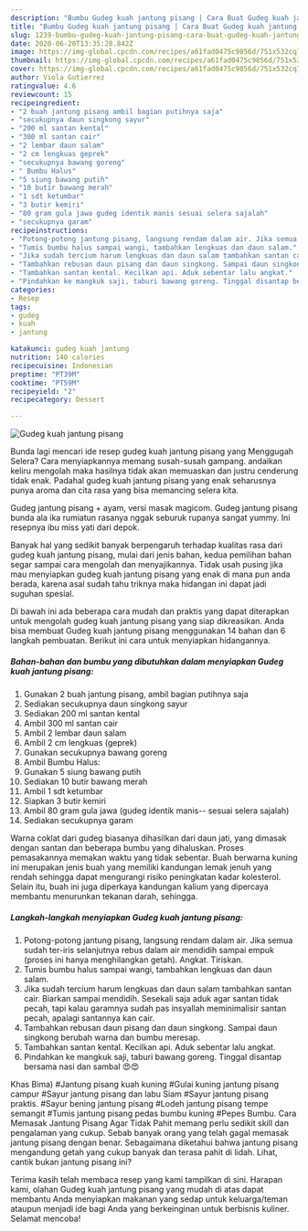 ```yaml
---
description: "Bumbu Gudeg kuah jantung pisang | Cara Buat Gudeg kuah jantung pisang Yang Mudah Dan Praktis"
title: "Bumbu Gudeg kuah jantung pisang | Cara Buat Gudeg kuah jantung pisang Yang Mudah Dan Praktis"
slug: 1239-bumbu-gudeg-kuah-jantung-pisang-cara-buat-gudeg-kuah-jantung-pisang-yang-mudah-dan-praktis
date: 2020-06-20T13:35:28.842Z
image: https://img-global.cpcdn.com/recipes/a61fad0475c9856d/751x532cq70/gudeg-kuah-jantung-pisang-foto-resep-utama.jpg
thumbnail: https://img-global.cpcdn.com/recipes/a61fad0475c9856d/751x532cq70/gudeg-kuah-jantung-pisang-foto-resep-utama.jpg
cover: https://img-global.cpcdn.com/recipes/a61fad0475c9856d/751x532cq70/gudeg-kuah-jantung-pisang-foto-resep-utama.jpg
author: Viola Gutierrez
ratingvalue: 4.6
reviewcount: 15
recipeingredient:
- "2 buah jantung pisang ambil bagian putihnya saja"
- "secukupnya daun singkong sayur"
- "200 ml santan kental"
- "300 ml santan cair"
- "2 lembar daun salam"
- "2 cm lengkuas geprek"
- "secukupnya bawang goreng"
- " Bumbu Halus"
- "5 siung bawang putih"
- "10 butir bawang merah"
- "1 sdt ketumbar"
- "3 butir kemiri"
- "80 gram gula jawa gudeg identik manis sesuai selera sajalah"
- "secukupnya garam"
recipeinstructions:
- "Potong-potong jantung pisang, langsung rendam dalam air. Jika semua sudah ter-iris selanjutnya rebus dalam air mendidih sampai empuk (proses ini hanya menghilangkan getah). Angkat. Tiriskan."
- "Tumis bumbu halus sampai wangi, tambahkan lengkuas dan daun salam."
- "Jika sudah tercium harum lengkuas dan daun salam tambahkan santan cair. Biarkan sampai mendidih. Sesekali saja aduk agar santan tidak pecah, tapi kalau garamnya sudah pas insyallah meminimalisir santan pecah, apalagi santannya kan cair."
- "Tambahkan rebusan daun pisang dan daun singkong. Sampai daun singkong berubah warna dan bumbu meresap."
- "Tambahkan santan kental. Kecilkan api. Aduk sebentar lalu angkat."
- "Pindahkan ke mangkuk saji, taburi bawang goreng. Tinggal disantap bersama nasi dan sambal 😍😍"
categories:
- Resep
tags:
- gudeg
- kuah
- jantung

katakunci: gudeg kuah jantung 
nutrition: 140 calories
recipecuisine: Indonesian
preptime: "PT39M"
cooktime: "PT59M"
recipeyield: "2"
recipecategory: Dessert

---
```



![Gudeg kuah jantung pisang](https://img-global.cpcdn.com/recipes/a61fad0475c9856d/751x532cq70/gudeg-kuah-jantung-pisang-foto-resep-utama.jpg)

Bunda lagi mencari ide resep gudeg kuah jantung pisang yang Menggugah Selera? Cara menyiapkannya memang susah-susah gampang. andaikan keliru mengolah maka hasilnya tidak akan memuaskan dan justru cenderung tidak enak. Padahal gudeg kuah jantung pisang yang enak seharusnya punya aroma dan cita rasa yang bisa memancing selera kita.

Gudeg jantung pisang + ayam, versi masak magicom. Gudeg jantung pisang bunda ala ika rumiatun rasanya nggak seburuk rupanya sangat yummy. Ini resepnya ibu miss yati dari depok.

Banyak hal yang sedikit banyak berpengaruh terhadap kualitas rasa dari gudeg kuah jantung pisang, mulai dari jenis bahan, kedua pemilihan bahan segar sampai cara mengolah dan menyajikannya. Tidak usah pusing jika mau menyiapkan gudeg kuah jantung pisang yang enak di mana pun anda berada, karena asal sudah tahu triknya maka hidangan ini dapat jadi suguhan spesial.


Di bawah ini ada beberapa cara mudah dan praktis yang dapat diterapkan untuk mengolah gudeg kuah jantung pisang yang siap dikreasikan. Anda bisa membuat Gudeg kuah jantung pisang menggunakan 14 bahan dan 6 langkah pembuatan. Berikut ini cara untuk menyiapkan hidangannya.

<!--inarticleads1-->

##### Bahan-bahan dan bumbu yang dibutuhkan dalam menyiapkan Gudeg kuah jantung pisang:

1. Gunakan 2 buah jantung pisang, ambil bagian putihnya saja
1. Sediakan secukupnya daun singkong sayur
1. Sediakan 200 ml santan kental
1. Ambil 300 ml santan cair
1. Ambil 2 lembar daun salam
1. Ambil 2 cm lengkuas (geprek)
1. Gunakan secukupnya bawang goreng
1. Ambil  Bumbu Halus:
1. Gunakan 5 siung bawang putih
1. Sediakan 10 butir bawang merah
1. Ambil 1 sdt ketumbar
1. Siapkan 3 butir kemiri
1. Ambil 80 gram gula jawa (gudeg identik manis-- sesuai selera sajalah)
1. Sediakan secukupnya garam


Warna coklat dari gudeg biasanya dihasilkan dari daun jati, yang dimasak dengan santan dan beberapa bumbu yang dihaluskan. Proses pemasakannya memakan waktu yang tidak sebentar. Buah berwarna kuning ini merupakan jenis buah yang memiliki kandungan lemak jenuh yang rendah sehingga dapat mengurangi risiko peningkatan kadar kolesterol. Selain itu, buah ini juga diperkaya kandungan kalium yang dipercaya membantu menurunkan tekanan darah, sehingga. 

<!--inarticleads2-->

##### Langkah-langkah menyiapkan Gudeg kuah jantung pisang:

1. Potong-potong jantung pisang, langsung rendam dalam air. Jika semua sudah ter-iris selanjutnya rebus dalam air mendidih sampai empuk (proses ini hanya menghilangkan getah). Angkat. Tiriskan.
1. Tumis bumbu halus sampai wangi, tambahkan lengkuas dan daun salam.
1. Jika sudah tercium harum lengkuas dan daun salam tambahkan santan cair. Biarkan sampai mendidih. Sesekali saja aduk agar santan tidak pecah, tapi kalau garamnya sudah pas insyallah meminimalisir santan pecah, apalagi santannya kan cair.
1. Tambahkan rebusan daun pisang dan daun singkong. Sampai daun singkong berubah warna dan bumbu meresap.
1. Tambahkan santan kental. Kecilkan api. Aduk sebentar lalu angkat.
1. Pindahkan ke mangkuk saji, taburi bawang goreng. Tinggal disantap bersama nasi dan sambal 😍😍


Khas Bima) #Jantung pisang kuah kuning #Gulai kuning jantung pisang campur #Sayur jantung pisang dan labu Siam #Sayur jantung pisang praktis. #Sayur bening jantung pisang #Lodeh jantung pisang tempe semangit #Tumis jantung pisang pedas bumbu kuning #Pepes Bumbu. Cara Memasak Jantung Pisang Agar Tidak Pahit memang perlu sedikit skill dan pengalaman yang cukup. Sebab banyak orang yang telah gagal memasak jantung pisang dengan benar. Sebagaimana diketahui bahwa jantung pisang mengandung getah yang cukup banyak dan terasa pahit di lidah. Lihat, cantik bukan jantung pisang ini? 

Terima kasih telah membaca resep yang kami tampilkan di sini. Harapan kami, olahan Gudeg kuah jantung pisang yang mudah di atas dapat membantu Anda menyiapkan makanan yang sedap untuk keluarga/teman ataupun menjadi ide bagi Anda yang berkeinginan untuk berbisnis kuliner. Selamat mencoba!
